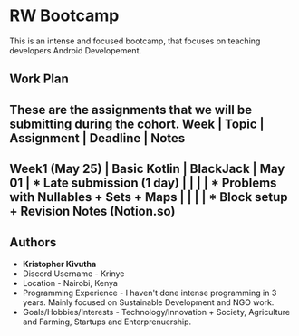 # RW Bootcamp

This is an intense and focused bootcamp, that focuses on teaching developers Android Developement. 



## Work Plan

These are the assignments that we will be submitting during the cohort.
Week            | Topic         | Assignment      | Deadline    | Notes
------------------------------------------------------------------------------------------------------------
Week1 (May 25)  | Basic Kotlin  | BlackJack       | May 01      | * Late submission (1 day)
                |               |                 |             | * Problems with Nullables + Sets + Maps
                |               |                 |             | * Block setup + Revision Notes (Notion.so)
--------------------------------------------------------------------------------------------------------------

## Authors

* **Kristopher Kivutha**
* Discord Username          - Krinye
* Location                  - Nairobi, Kenya
* Programming Experience    - I haven't done intense programming in 3 years. Mainly focused on Sustainable Development and NGO work.
* Goals/Hobbies/Interests   - Technology/Innovation + Society, Agriculture and Farming, Startups and Enterprenuership.





